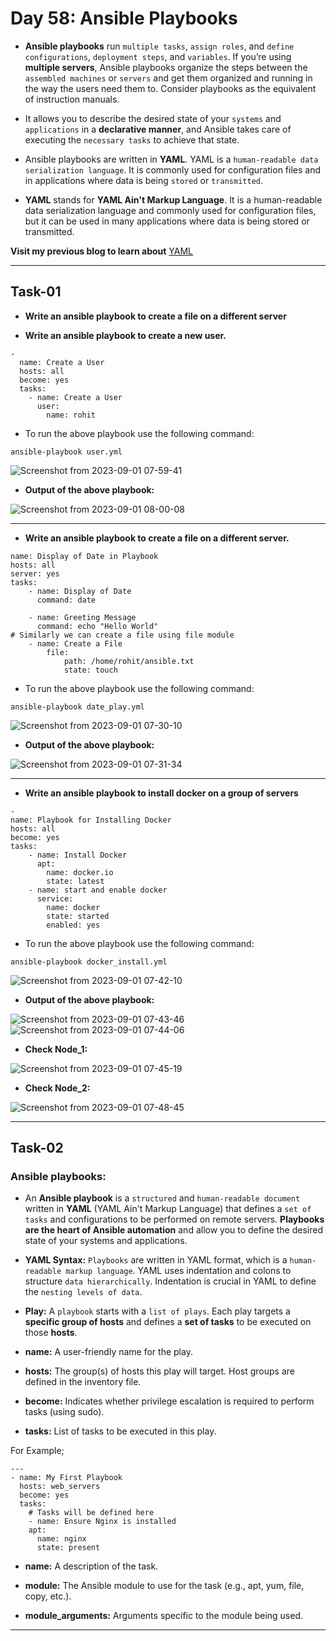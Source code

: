 # Day 58: Ansible Playbooks

- **Ansible playbooks** run `multiple tasks`, `assign roles`, and `define configurations`, `deployment steps`, and `variables`. If you’re using **multiple servers**, Ansible playbooks organize the steps between the `assembled machines` or `servers` and get them organized and running in the way the users need them to. Consider playbooks as the equivalent of instruction manuals.

- It allows you to describe the desired state of your `systems` and `applications` in a **declarative manner**, and Ansible takes care of executing the `necessary tasks` to achieve that state.

- Ansible playbooks are written in **YAML**. YAML is a `human-readable data serialization language`. It is commonly used for configuration files and in applications where data is being `stored` or `transmitted`.

- **YAML** stands for **YAML Ain't Markup Language**. It is a human-readable data serialization language and commonly used for configuration files, but it can be used in many applications where data is being stored or transmitted.

**Visit my previous blog to learn about** [YAML](https://devops-rohit.hashnode.dev/day-57-comprehensive-guide-to-yaml)

---

## Task-01

- **Write an ansible playbook to create a file on a different server**

- **Write an ansible playbook to create a new user.**

```
-
  name: Create a User
  hosts: all
  become: yes
  tasks:
    - name: Create a User
      user:
        name: rohit
```

- To run the above playbook use the following command:

```
ansible-playbook user.yml
```

![Screenshot from 2023-09-01 07-59-41](https://github.com/Rohit312001/GitDemo/assets/76991475/4fb3c1d1-a6a4-43ba-acdc-c4360f369a9c)

- **Output of the above playbook:**

![Screenshot from 2023-09-01 08-00-08](https://github.com/Rohit312001/GitDemo/assets/76991475/20b6c9bf-de73-42d6-b494-11ad1f25b30d)

---

- **Write an ansible playbook to create a file on a different server.**

```
name: Display of Date in Playbook
hosts: all
server: yes
tasks:
    - name: Display of Date
      command: date

    - name: Greeting Message
      command: echo "Hello World"
# Similarly we can create a file using file module
    - name: Create a File
        file:
            path: /home/rohit/ansible.txt
            state: touch
```

- To run the above playbook use the following command:

```
ansible-playbook date_play.yml
```

![Screenshot from 2023-09-01 07-30-10](https://github.com/Rohit312001/GitDemo/assets/76991475/63110a73-b915-4a31-89aa-b5626df5193f)

- **Output of the above playbook:**

![Screenshot from 2023-09-01 07-31-34](https://github.com/Rohit312001/GitDemo/assets/76991475/fc05d5bb-f13b-481d-af1e-1d931a2a7570)

---

- **Write an ansible playbook to install docker on a group of servers**

```
-
name: Playbook for Installing Docker
hosts: all
become: yes
tasks:
    - name: Install Docker
      apt:
        name: docker.io
        state: latest
    - name: start and enable docker
      service:
        name: docker
        state: started
        enabled: yes
```

- To run the above playbook use the following command:

```
ansible-playbook docker_install.yml
```

![Screenshot from 2023-09-01 07-42-10](https://github.com/Rohit312001/GitDemo/assets/76991475/8163f162-e8a1-46bc-9f28-17eceb37ebb2)

- **Output of the above playbook:**

![Screenshot from 2023-09-01 07-43-46](https://github.com/Rohit312001/GitDemo/assets/76991475/812c5af1-421f-4c45-875e-4e16ea0a6cf9)
![Screenshot from 2023-09-01 07-44-06](https://github.com/Rohit312001/GitDemo/assets/76991475/6c3dc09f-669c-42af-9455-00fde90c9bac)

- **Check Node_1:**

![Screenshot from 2023-09-01 07-45-19](https://github.com/Rohit312001/GitDemo/assets/76991475/6d4acbf2-4c89-4cdc-b6c4-4c590f795513)

- **Check Node_2:**

![Screenshot from 2023-09-01 07-48-45](https://github.com/Rohit312001/GitDemo/assets/76991475/8ad61a17-f420-40e1-8407-6a915b071b07)

---

## Task-02

### **Ansible playbooks:**

- An **Ansible playbook** is a `structured` and `human-readable document` written in **YAML** (YAML Ain't Markup Language) that defines a `set of tasks` and configurations to be performed on remote servers. **Playbooks are the heart of Ansible automation** and allow you to define the desired state of your systems and applications.

- **YAML Syntax:** `Playbooks` are written in YAML format, which is a `human-readable markup language`. YAML uses indentation and colons to structure `data hierarchically`. Indentation is crucial in YAML to define the `nesting levels of data`.

- **Play:** A `playbook` starts with a `list of plays`. Each play targets a **specific group of hosts** and defines a **set of tasks** to be executed on those **hosts**.

- **name:** A user-friendly name for the play.

- **hosts:** The group(s) of hosts this play will target. Host groups are defined in the inventory file.

- **become:** Indicates whether privilege escalation is required to perform tasks (using sudo).

- **tasks:** List of tasks to be executed in this play.

For Example;

```
---
- name: My First Playbook
  hosts: web_servers
  become: yes
  tasks:
    # Tasks will be defined here
    - name: Ensure Nginx is installed
    apt:
      name: nginx
      state: present
```

- **name:** A description of the task.

- **module:** The Ansible module to use for the task (e.g., apt, yum, file, copy, etc.).

- **module_arguments:** Arguments specific to the module being used.

---
